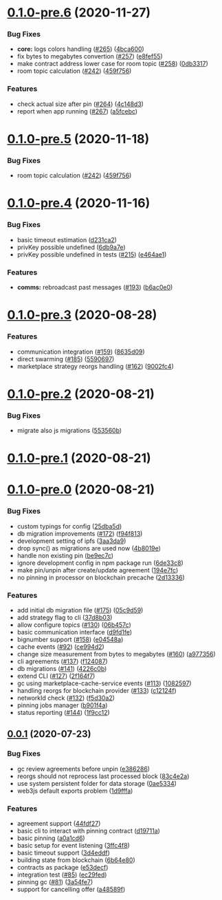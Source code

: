 <a name="0.1.0-pre.6"></a>
# [0.1.0-pre.6](https://github.com/rsksmart/rds-ipfs/compare/v0.1.0-pre.4...v0.1.0-pre.6) (2020-11-27)


### Bug Fixes

* **core:** logs colors handling ([#265](https://github.com/rsksmart/rds-ipfs/issues/265)) ([4bca600](https://github.com/rsksmart/rds-ipfs/commit/4bca600))
* fix bytes to megabytes convertion ([#257](https://github.com/rsksmart/rds-ipfs/issues/257)) ([e8fef55](https://github.com/rsksmart/rds-ipfs/commit/e8fef55))
* make contract address lower case for room topic ([#258](https://github.com/rsksmart/rds-ipfs/issues/258)) ([0db3317](https://github.com/rsksmart/rds-ipfs/commit/0db3317))
* room topic calculation ([#242](https://github.com/rsksmart/rds-ipfs/issues/242)) ([459f756](https://github.com/rsksmart/rds-ipfs/commit/459f756))


### Features

* check actual size after pin ([#264](https://github.com/rsksmart/rds-ipfs/issues/264)) ([4c148d3](https://github.com/rsksmart/rds-ipfs/commit/4c148d3))
* report when app running ([#267](https://github.com/rsksmart/rds-ipfs/issues/267)) ([a5fcebc](https://github.com/rsksmart/rds-ipfs/commit/a5fcebc))



<a name="0.1.0-pre.5"></a>
# [0.1.0-pre.5](https://github.com/rsksmart/rds-ipfs/compare/v0.1.0-pre.4...v0.1.0-pre.5) (2020-11-18)


### Bug Fixes

* room topic calculation ([#242](https://github.com/rsksmart/rds-ipfs/issues/242)) ([459f756](https://github.com/rsksmart/rds-ipfs/commit/459f756))



<a name="0.1.0-pre.4"></a>
# [0.1.0-pre.4](https://github.com/rsksmart/rds-ipfs/compare/v0.1.0-pre.3...v0.1.0-pre.4) (2020-11-16)


### Bug Fixes

* basic timeout estimation ([d231ca2](https://github.com/rsksmart/rds-ipfs/commit/d231ca2))
* privKey possible undefined ([6db9a7e](https://github.com/rsksmart/rds-ipfs/commit/6db9a7e))
* privKey possible undefined in tests ([#215](https://github.com/rsksmart/rds-ipfs/issues/215)) ([e464ae1](https://github.com/rsksmart/rds-ipfs/commit/e464ae1))


### Features

* **comms:** rebroadcast past messages ([#193](https://github.com/rsksmart/rds-ipfs/issues/193)) ([b6ac0e0](https://github.com/rsksmart/rds-ipfs/commit/b6ac0e0))



<a name="0.1.0-pre.3"></a>
# [0.1.0-pre.3](https://github.com/rsksmart/rds-ipfs/compare/v0.1.0-pre.2...v0.1.0-pre.3) (2020-08-28)


### Features

* communication integration ([#159](https://github.com/rsksmart/rds-ipfs/issues/159)) ([8635d09](https://github.com/rsksmart/rds-ipfs/commit/8635d09))
* direct swarming ([#185](https://github.com/rsksmart/rds-ipfs/issues/185)) ([5590697](https://github.com/rsksmart/rds-ipfs/commit/5590697))
* marketplace strategy reorgs handling ([#162](https://github.com/rsksmart/rds-ipfs/issues/162)) ([9002fc4](https://github.com/rsksmart/rds-ipfs/commit/9002fc4))



<a name="0.1.0-pre.2"></a>
# [0.1.0-pre.2](https://github.com/rsksmart/rds-ipfs/compare/v0.1.0-pre.1...v0.1.0-pre.2) (2020-08-21)


### Bug Fixes

* migrate also js migrations ([553560b](https://github.com/rsksmart/rds-ipfs/commit/553560b))



<a name="0.1.0-pre.1"></a>
# [0.1.0-pre.1](https://github.com/rsksmart/rds-ipfs/compare/v0.1.0-pre.0...v0.1.0-pre.1) (2020-08-21)



<a name="0.1.0-pre.0"></a>
# [0.1.0-pre.0](https://github.com/rsksmart/rds-ipfs/compare/v0.0.1...v0.1.0-pre.0) (2020-08-21)


### Bug Fixes

* custom typings for config ([25dba5d](https://github.com/rsksmart/rds-ipfs/commit/25dba5d))
* db migration improvements ([#172](https://github.com/rsksmart/rds-ipfs/issues/172)) ([f94f813](https://github.com/rsksmart/rds-ipfs/commit/f94f813))
* development setting of ipfs ([3aa3da9](https://github.com/rsksmart/rds-ipfs/commit/3aa3da9))
* drop sync() as migrations are used now ([4b8019e](https://github.com/rsksmart/rds-ipfs/commit/4b8019e))
* handle non existing pin ([be9ec7c](https://github.com/rsksmart/rds-ipfs/commit/be9ec7c))
* ignore development config in npm package run ([6de33c8](https://github.com/rsksmart/rds-ipfs/commit/6de33c8))
* make pin/unpin after create/update agreement ([194e7fc](https://github.com/rsksmart/rds-ipfs/commit/194e7fc))
* no pinning in processor on blockchain precache ([2d13336](https://github.com/rsksmart/rds-ipfs/commit/2d13336))


### Features

* add initial db migration file ([#175](https://github.com/rsksmart/rds-ipfs/issues/175)) ([05c9d59](https://github.com/rsksmart/rds-ipfs/commit/05c9d59))
* add strategy flag to cli ([37d8b03](https://github.com/rsksmart/rds-ipfs/commit/37d8b03))
* allow configure topics ([#130](https://github.com/rsksmart/rds-ipfs/issues/130)) ([06b457c](https://github.com/rsksmart/rds-ipfs/commit/06b457c))
* basic communication interface ([d9fd1fe](https://github.com/rsksmart/rds-ipfs/commit/d9fd1fe))
* bignumber support ([#158](https://github.com/rsksmart/rds-ipfs/issues/158)) ([e04548a](https://github.com/rsksmart/rds-ipfs/commit/e04548a))
* cache events ([#92](https://github.com/rsksmart/rds-ipfs/issues/92)) ([ce994d2](https://github.com/rsksmart/rds-ipfs/commit/ce994d2))
* change size measurement from bytes to megabytes ([#160](https://github.com/rsksmart/rds-ipfs/issues/160)) ([a977356](https://github.com/rsksmart/rds-ipfs/commit/a977356))
* cli agreements ([#137](https://github.com/rsksmart/rds-ipfs/issues/137)) ([f124087](https://github.com/rsksmart/rds-ipfs/commit/f124087))
* db migrations ([#141](https://github.com/rsksmart/rds-ipfs/issues/141)) ([4226c0b](https://github.com/rsksmart/rds-ipfs/commit/4226c0b))
* extend CLI ([#127](https://github.com/rsksmart/rds-ipfs/issues/127)) ([2f164f7](https://github.com/rsksmart/rds-ipfs/commit/2f164f7))
* gc using marketplace-cache-service events ([#113](https://github.com/rsksmart/rds-ipfs/issues/113)) ([1082597](https://github.com/rsksmart/rds-ipfs/commit/1082597))
* handling reorgs for blockchain provider ([#133](https://github.com/rsksmart/rds-ipfs/issues/133)) ([c12124f](https://github.com/rsksmart/rds-ipfs/commit/c12124f))
* networkId check ([#132](https://github.com/rsksmart/rds-ipfs/issues/132)) ([f5d30a2](https://github.com/rsksmart/rds-ipfs/commit/f5d30a2))
* pinning jobs manager ([b901f4a](https://github.com/rsksmart/rds-ipfs/commit/b901f4a))
* status reporting ([#144](https://github.com/rsksmart/rds-ipfs/issues/144)) ([1f9cc12](https://github.com/rsksmart/rds-ipfs/commit/1f9cc12))



<a name="0.0.1"></a>
## [0.0.1](https://github.com/rsksmart/rds-ipfs/compare/e53decf...v0.0.1) (2020-07-23)


### Bug Fixes

* gc review agreements before unpin ([e386286](https://github.com/rsksmart/rds-ipfs/commit/e386286))
* reorgs should not reprocess last processed block ([83c4e2a](https://github.com/rsksmart/rds-ipfs/commit/83c4e2a))
* use system persistent folder for data storage ([0ae5334](https://github.com/rsksmart/rds-ipfs/commit/0ae5334))
* web3js default exports problem ([1d9fffa](https://github.com/rsksmart/rds-ipfs/commit/1d9fffa))


### Features

* agreement support ([44fdf27](https://github.com/rsksmart/rds-ipfs/commit/44fdf27))
* basic cli to interact with pinning contract ([d19711a](https://github.com/rsksmart/rds-ipfs/commit/d19711a))
* basic pinning ([a0a1cd6](https://github.com/rsksmart/rds-ipfs/commit/a0a1cd6))
* basic setup for event listening ([3ffc4f8](https://github.com/rsksmart/rds-ipfs/commit/3ffc4f8))
* basic timeout support ([3d4eddf](https://github.com/rsksmart/rds-ipfs/commit/3d4eddf))
* building state from blockchain ([6b64e80](https://github.com/rsksmart/rds-ipfs/commit/6b64e80))
* contracts as package ([e53decf](https://github.com/rsksmart/rds-ipfs/commit/e53decf))
* integration test ([#85](https://github.com/rsksmart/rds-ipfs/issues/85)) ([ec29fed](https://github.com/rsksmart/rds-ipfs/commit/ec29fed))
* pinning gc ([#81](https://github.com/rsksmart/rds-ipfs/issues/81)) ([3a54fe7](https://github.com/rsksmart/rds-ipfs/commit/3a54fe7))
* support for cancelling offer ([a48589f](https://github.com/rsksmart/rds-ipfs/commit/a48589f))



